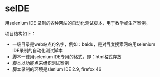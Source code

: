 # seIDE
用selenium IDE 录制的各种网站的自动化测试脚本，用于教学或生产案例。

项目结构如下：

* 一级目录是web站点的名字，例如：baidu，是对百度搜索网站用selenium IDE录制的自动化测试脚本
* 脚本一律用selenium IDE专用的格式，即：html格式存放
* 脚本以功能点来组织测试案例
* 脚本录制的环境是slenium IDE 2.9, firefox 46

